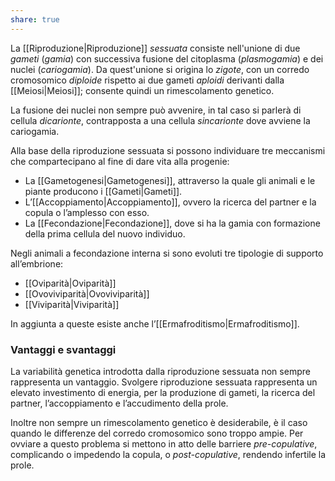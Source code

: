 ```yaml
---
share: true
---
```

La [[Riproduzione|Riproduzione]] *sessuata* consiste nell'unione di due *gameti* (*gamia*) con successiva fusione del citoplasma (*plasmogamia*) e dei nuclei (*cariogamia*).
Da quest'unione si origina lo *zigote*, con un corredo cromosomico *diploide* rispetto ai due gameti *aploidi* derivanti dalla [[Meiosi|Meiosi]]; consente quindi un rimescolamento genetico.

La fusione dei nuclei non sempre può avvenire, in tal caso si parlerà di cellula *dicarionte*, contrapposta a una cellula *sincarionte* dove avviene la cariogamia.

Alla base della riproduzione sessuata si possono individuare tre meccanismi che compartecipano al fine di dare vita alla progenie:
- La [[Gametogenesi|Gametogenesi]], attraverso la quale gli animali e le piante producono i [[Gameti|Gameti]].
- L’[[Accoppiamento|Accoppiamento]], ovvero la ricerca del partner e la copula o l’amplesso con esso.
- La [[Fecondazione|Fecondazione]], dove si ha la gamia con formazione della prima cellula del nuovo individuo.

Negli animali a fecondazione interna si sono evoluti tre tipologie di supporto all’embrione:
- [[Oviparità|Oviparità]]
- [[Ovoviviparità|Ovoviviparità]]
- [[Viviparità|Viviparità]]

In aggiunta a queste esiste anche l’[[Ermafroditismo|Ermafroditismo]].


### Vantaggi e svantaggi
La variabilità genetica introdotta dalla riproduzione sessuata non sempre rappresenta un vantaggio.
Svolgere riproduzione sessuata rappresenta un elevato investimento di energia, per la produzione di gameti, la ricerca del partner, l’accoppiamento e l’accudimento della prole.

Inoltre non sempre un rimescolamento genetico è desiderabile, è il caso quando le differenze del corredo cromosomico sono troppo ampie. Per ovviare a questo problema si mettono in atto delle barriere *pre-copulative*, complicando o impedendo la copula, o *post-copulative*, rendendo infertile la prole.